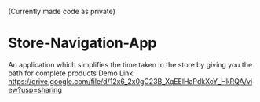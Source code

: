 (Currently made code as private)
# Store-Navigation-App
An application which simplifies the time taken in the store by giving you the path for complete products
Demo Link: https://drive.google.com/file/d/12x6_2x0gC23B_XqEElHaPdkXcY_HkRQA/view?usp=sharing
